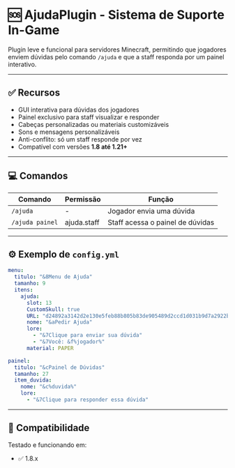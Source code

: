 # 🆘 AjudaPlugin - Sistema de Suporte In-Game

Plugin leve e funcional para servidores Minecraft, permitindo que jogadores enviem dúvidas pelo comando `/ajuda` e que a staff responda por um painel interativo.

---

## ✅ Recursos

- GUI interativa para dúvidas dos jogadores
- Painel exclusivo para staff visualizar e responder
- Cabeças personalizadas ou materiais customizáveis
- Sons e mensagens personalizáveis
- Anti-conflito: só um staff responde por vez
- Compatível com versões **1.8 até 1.21+**

---

## 💻 Comandos

| Comando         | Permissão     | Função                           |
|-----------------|---------------|----------------------------------|
| `/ajuda`        | -             | Jogador envia uma dúvida         |
| `/ajuda painel` | ajuda.staff   | Staff acessa o painel de dúvidas |

---

## ⚙️ Exemplo de `config.yml`

```yaml
menu:
  titulo: "&8Menu de Ajuda"
  tamanho: 9
  itens:
    ajuda:
      slot: 13
      CustomSkull: true
      URL: "d24892a3142d2e130e5feb88b805b83de905489d2ccd1d031b9d7a2922b96500"
      nome: "&aPedir Ajuda"
      lore:
        - "&7Clique para enviar sua dúvida"
        - "&7Você: &f%jogador%"
      material: PAPER

painel:
  titulo: "&cPainel de Dúvidas"
  tamanho: 27
  item_duvida:
    nome: "&c%duvida%"
    lore:
      - "&7Clique para responder essa dúvida"
```

---

## 🧪 Compatibilidade

Testado e funcionando em:

- ✅ 1.8.x 
